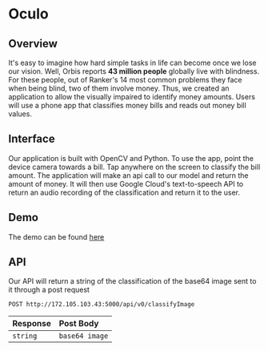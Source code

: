 # Oculo
## Overview
It's easy to imagine how hard simple tasks in life can become once we lose our vision. Well, Orbis reports **43 million people** globally live with blindness. For these people, out of Ranker's 14 most common problems they face when being blind, two of them involve money. Thus, we created an application to allow the visually impaired to identify money amounts. Users will use a phone app that classifies money bills and reads out money bill values.
## Interface
Our application is built with OpenCV and Python. To use the app, point the device camera towards a bill. Tap anywhere on the screen to classify the bill amount. The application will make an api call to our model and return the amount of money. It will then use Google Cloud's text-to-speech API to return an audio recording of the classification and return it to the user.
## Demo
The demo can be found [here](https://www.youtube.com/watch?v=X9MqpVZQu6s&t=5s&ab_channel=AleckSun)
## API
Our API will return a string of the classification of the base64 image sent to it through a post request
```http
POST http://172.105.103.43:5000/api/v0/classifyImage
```
| Response | Post Body |
| :--- | :--- |
| `string` | `base64 image` |
